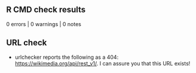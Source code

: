 ## R CMD check results

0 errors | 0 warnings | 0 notes

## URL check

* urlchecker reports the following as a 404: https://wikimedia.org/api/rest_v1/. I can assure you that this URL exists!
